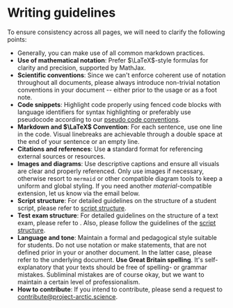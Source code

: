 # Writing guidelines

To ensure consistency across all pages, we will need to clarify the following points:

- Generally, you can make use of all common markdown practices.
- **Use of mathematical notation**: Prefer $\LaTeX$-style formulas for clarity and precision, supported by MathJax.
- **Scientific conventions**: Since we can't enforce coherent use of notation throughout all documents, please always introduce non-trivial notation conventions in your document -- either prior to the usage or as a foot note.
- **Code snippets**: Highlight code properly using fenced code blocks with language identifiers for syntax highlighting or preferably use pseudocode according to our [pseudo code conventions](01-pseudocode-conventions.md).
- **Markdown and $\LaTeX$ Convention**: For each sentence, use one line in the code.
Visual linebreaks are achievable through a double space at the end of your sentence or an empty line.
- **Citations and references**: Use **a** standard format for referencing external sources or resources.
- **Images and diagrams**: Use descriptive captions and ensure all visuals are clear and properly referenced.
Only use images if necessary, otherwise resort to `mermaid` or other compatible diagram tools to keep a uniform and global styling.
If you need another _material_-compatible extension, let us know via the email below.
- **Script structure**: For detailed guidelines on the structure of a student script, please refer to [script structure](02-script-structure.md).
- **Test exam structure**: For detailed guidelines on the structure of a text exam, please refer to .
Also, please follow the guidelines of the [script structure](02-script-structure.md).
- **Language and tone**: Maintain a formal and pedagogical style suitable for students. Do not use notation or make statements, that are not defined prior in your or another document. In the latter case, please refer to the underlying document. **Use Great Britain spelling**. It's self-explanatory that your texts should be free of spelling- or grammar mistakes. Subliminal mistakes are of course okay, but we want to maintain a certain level of professionalism.
- **How to contribute**: If you intend to contribute, please send a request to [contribute@project-arctic.science](mailto:contribute@arctic-project.science).